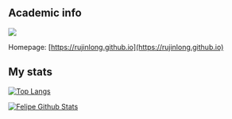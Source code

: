 ## Academic info

[![](https://img.shields.io/badge/Google%20Scholar-informational?style=flat&logo=googlescholar&logoColor=white&color=346CF0)](https://scholar.google.com/citations?user=xB64MDUAAAAJ)

Homepage: [https://rujinlong.github.io](https://rujinlong.github.io)

## My stats
[![Top Langs](https://github-readme-stats.vercel.app/api/top-langs/?username=rujinlong&layout=compact&hide=tex,css,html,scss,ruby,javascript,pep8,roff&exclude_repo=dotfiles,mxrcon,website-nos,study_notes&theme=vue)](https://github.com/anuraghazra/github-readme-stats)

[![Felipe Github Stats](https://github-readme-stats.vercel.app/api?username=rujinlong&count_private=true&show_icons=true&theme=vue)](https://github.com/rujinlong/github-readme-stats)


<!--
![Jinlong's GitHub stats](https://github-readme-stats.vercel.app/api?username=rujinlong&show_icons=true&count_private=true&theme=tokyonight)
**rujinlong/rujinlong** is a ✨ _special_ ✨ repository because its `README.md` (this file) appears on your GitHub profile.

Here are some ideas to get you started:

- 🔭 I’m currently working on ...
- 🌱 I’m currently learning ...
- 👯 I’m looking to collaborate on ...
- 🤔 I’m looking for help with ...
- 💬 Ask me about ...
- 📫 How to reach me: ...
- 😄 Pronouns: ...
- ⚡ Fun fact: ...
-->
